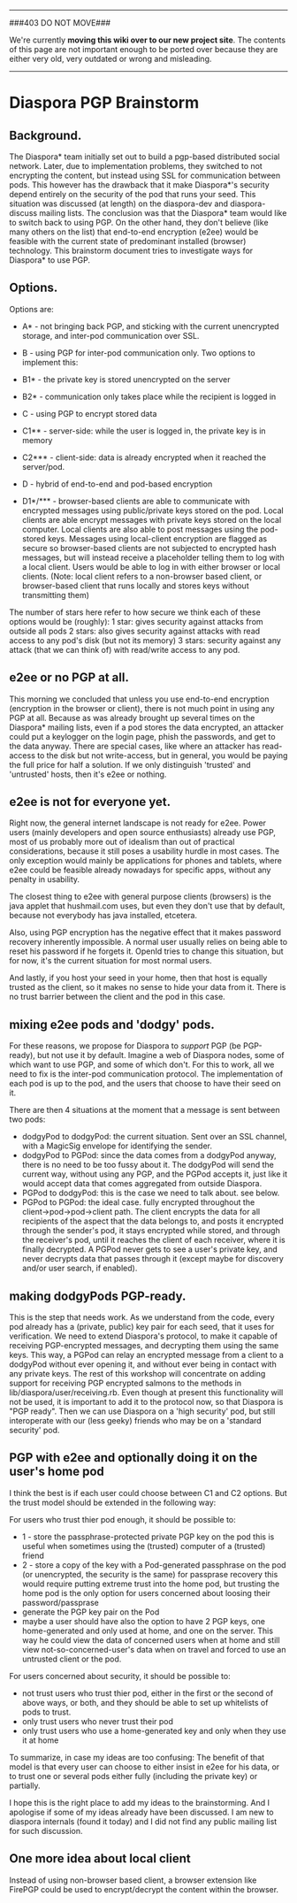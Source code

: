 ----

###403 DO NOT MOVE###

We're currently **moving this wiki over to our new project site**. The contents of this page are not important enough to be ported over because they are either very old, very outdated or wrong and misleading. 

----

Diaspora PGP Brainstorm
====================


Background.
-----------------
The Diaspora\* team initially set out to build a pgp-based distributed social network. Later, due to implementation problems, they switched to not encrypting the content, but instead using SSL for communication between pods. This however has the drawback that it make Diaspora\*'s security depend entirely on the security of the pod that runs your seed. This situation was discussed (at length) on the diaspora-dev and diaspora-discuss mailing lists. The conclusion was that the Diaspora\* team would like to switch back to using PGP. On the other hand, they don't believe (like many others on the list) that end-to-end encryption (e2ee) would be feasible with the current state of predominant installed (browser) technology. This brainstorm document tries to investigate ways for Diaspora* to use PGP.


Options.
-----------------
Options are:

- A* - not bringing back PGP, and sticking with the current unencrypted storage, and inter-pod communication over SSL.

- B - using PGP for inter-pod communication only. Two options to implement this:
- B1* - the private key is stored unencrypted on the server
- B2* - communication only takes place while the recipient is logged in

- C - using PGP to encrypt stored data 
- C1** - server-side: while the user is logged in, the private key is in memory
- C2*** - client-side: data is already encrypted when it reached the server/pod.

- D - hybrid of end-to-end and pod-based encryption
- D1*/*** - browser-based clients are able to communicate with encrypted messages using public/private keys stored on the pod. Local clients are able encrypt messages with private keys stored on the local computer. Local clients are also able to post messages using the pod-stored keys. Messages using local-client encryption are flagged as secure so browser-based clients are not subjected to encrypted hash messages, but will instead receive a placeholder telling them to log with a local client. Users would be able to log in with either browser or local clients. (Note: local client refers to a non-browser based client, or browser-based client that runs locally and stores keys without transmitting them)

The number of stars here refer to how secure we think each of these options would be (roughly):
1 star: gives security against attacks from outside all pods
2 stars: also gives security against attacks with read access to any pod's disk (but not its memory)
3 stars: security against any attack (that we can think of) with read/write access to any pod.


e2ee or no PGP at all.
-----------------
This morning we concluded that unless you use end-to-end encryption (encryption in the browser or client), there is not much point in using any PGP at all. Because as was already brought up several times on the Diaspora* mailing lists, even if a pod stores the data encrypted, an attacker could put a keylogger on the login page, phish the passwords, and get to the data anyway. There are special cases, like where an attacker has read-access to the disk but not write-access, but in general, you would be paying the full price for half a solution. If we only distinguish 'trusted' and 'untrusted' hosts, then it's e2ee or nothing.

e2ee is not for everyone yet.
-----------------
Right now, the general internet landscape is not ready for e2ee. Power users (mainly developers and open source enthusiasts) already use PGP, most of us probably more out of idealism than out of practical considerations, because it still poses a usability hurdle in most cases. The only exception would mainly be applications for phones and tablets, where e2ee could be feasible already nowadays for specific apps, without any penalty in usability.

The closest thing to e2ee with general purpose clients (browsers) is the java applet that hushmail.com uses, but even they don't use that by default, because not everybody has java installed, etcetera.

Also, using PGP encryption has the negative effect that it makes password recovery inherently impossible. A normal user usually relies on being able to reset his password if he forgets it. OpenId tries to change this situation, but for now, it's the current situation for most normal users.

And lastly, if you host your seed in your home, then that host is equally trusted as the client, so it makes no sense to hide your data from it. There is no trust barrier between the client and the pod in this case.

mixing e2ee pods and 'dodgy' pods.
-----------------
For these reasons, we propose for Diaspora to *support* PGP (be PGP-ready), but not use it by default. Imagine a web of Diaspora nodes, some of which want to use PGP, and some of which don't. For this to work, all we need to fix is the inter-pod communication protocol. The implementation of each pod is up to the pod, and the users that choose to have their seed on it.

There are then 4 situations at the moment that a message is sent between two pods:

- dodgyPod to dodgyPod: the current situation. Sent over an SSL channel, with a MagicSig envelope for identifying the sender.
- dodgyPod to PGPod: since the data comes from a dodgyPod anyway, there is no need to be too fussy about it. The dodgyPod will send the current way, without using any PGP, and the PGPod accepts it, just like it would accept data that comes aggregated from outside Diaspora.
- PGPod to dodgyPod: this is the case we need to talk about. see below.
- PGPod to PGPod: the ideal case. fully encrypted throughout the client→pod→pod→client path. The client encrypts the data for all recipients of the aspect that the data belongs to, and posts it encrypted through the sender's pod, it stays encrypted while stored, and through the receiver's pod, until it reaches the client of each receiver, where it is finally decrypted. A PGPod never gets to see a user's private key, and never decrypts data that passes through it (except maybe for discovery and/or user search, if enabled).

making dodgyPods PGP-ready.
-----------------
This is the step that needs work. As we understand from the code, every pod already has a (private, public) key pair for each seed, that it uses for verification. We need to extend Diaspora's protocol, to make it capable of receiving PGP-encrypted messages, and decrypting them using the same keys. This way, a PGPod can relay an encrypted message from a client to a dodgyPod without ever opening it, and without ever being in contact with any private keys. The rest of this workshop will concentrate on adding support for receiving PGP encrypted salmons to the methods in lib/diaspora/user/receiving.rb. Even though at present this functionality will not be used, it is important to add it to the protocol now, so that Diaspora is "PGP ready". Then we can use Diaspora on a 'high security' pod, but still interoperate with our (less geeky) friends who may be on a 'standard security' pod.

PGP with e2ee and optionally doing it on the user's home pod
-----------------
I think the best is if each user could choose between C1 and C2 options. But the trust model should
be extended in the following way:

For users who trust thier pod enough, it should be possible to:

- 1 - store the passphrase-protected private PGP key on the pod
  this is useful when sometimes using the (trusted) computer of a (trusted) friend
- 2 - store a copy of the key with a Pod-generated passphrase on the pod (or unencrypted, the security is the same) for passprase recovery
  this would require putting extreme trust into the home pod, but trusting the home pod is the only
  option for users concerned about loosing their password/passprase
- generate the PGP key pair on the Pod
- maybe a user should have also the option to have 2 PGP keys, one home-generated and only used at home, and one on the server. This way he could view the data of concerned users when at home and still view not-so-concerned-user's data when on travel and forced to use an untrusted client or the pod.

For users concerned about security, it should be possible to:

- not trust users who trust thier pod, either in the first or the second of above ways, or both, and they should be able to set up whitelists of pods to trust.
- only trust users who never trust their pod
- only trust users who use a home-generated key and only when they use it at home

To summarize, in case my ideas are too confusing: The benefit of that model is that every user can choose to either insist in e2ee for his data, or to trust one or several pods either fully (including the private key) or partially.

I hope this is the right place to add my ideas to the brainstorming. And I apologise if some of my ideas already have been discussed. I am new to diaspora internals (found it today) and I did not find any public mailing list for such discussion.


One more idea about local client
-----------------
Instead of using non-browser based client, a browser extension like FirePGP could be used to encrypt/decrypt the content within the browser.